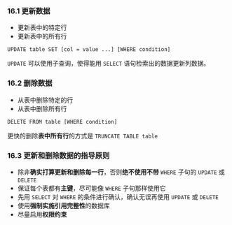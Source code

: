 ### 16.1 更新数据

* 更新表中的特定行
* 更新表中的所有行

`UPDATE table SET [col = value ...] [WHERE condition]`

`UPDATE` 可以使用子查询，使得能用 `SELECT` 语句检索出的数据更新列数据。

### 16.2 删除数据

* 从表中删除特定的行
* 从表中删除所有行

`DELETE FROM table [WHERE condition]`

更快的删除**表中所有行**的方式是 `TRUNCATE TABLE table`

### 16.3 更新和删除数据的指导原则

* 除非**确实打算更新和删除每一行**，否则**绝不使用不带** `WHERE` 子句的 `UPDATE` 或 `DELETE`
* 保证每个表都有**主键**，尽可能像 `WHERE` 子句那样使用它
* 先用 `SELECT` 对 `WHERE` 的条件进行确认，确认无误再使用 `UPDATE` 或 `DELETE`
* 使用**强制实施引用完整性**的数据库
* 尽量启用**权限约束**